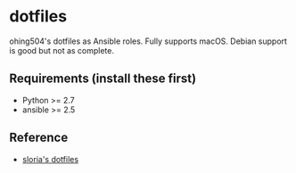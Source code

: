 dotfiles
========

ohing504's dotfiles as Ansible roles.
Fully supports macOS. Debian support is good but not as complete.

Requirements (install these first)
----------------------------------
* Python >= 2.7
* ansible >= 2.5

Reference
---------
* [sloria's dotfiles](https://github.com/sloria/dotfiles)

